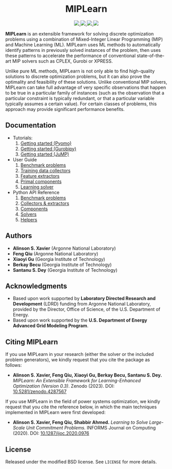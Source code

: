 <h1 align="center">MIPLearn</h1>
<p align="center">
  <a href="https://github.com/ANL-CEEESA/MIPLearn/actions">
    <img src="https://github.com/ANL-CEEESA/MIPLearn/workflows/Test/badge.svg">
  </a>
  <a href="https://doi.org/10.5281/zenodo.4287567">
    <img src="https://zenodo.org/badge/DOI/10.5281/zenodo.4287567.svg">
  </a>
  <a href="https://github.com/ANL-CEEESA/MIPLearn/releases/">
    <img src="https://img.shields.io/github/v/release/ANL-CEEESA/MIPLearn?include_prereleases&label=pre-release">
  </a>
  <a href="https://github.com/ANL-CEEESA/MIPLearn/discussions">
    <img src="https://img.shields.io/badge/GitHub-Discussions-%23fc4ebc" />
  </a>
</p>

**MIPLearn** is an extensible framework for solving discrete optimization problems using a combination of Mixed-Integer Linear Programming (MIP) and Machine Learning (ML). MIPLearn uses ML methods to automatically identify patterns in previously solved instances of the problem, then uses these patterns to accelerate the performance of conventional state-of-the-art MIP solvers such as CPLEX, Gurobi or XPRESS.

Unlike pure ML methods, MIPLearn is not only able to find high-quality solutions to discrete optimization problems, but it can also prove the optimality and feasibility of these solutions. Unlike conventional MIP solvers, MIPLearn can take full advantage of very specific observations that happen to be true in a particular family of instances (such as the observation that a particular constraint is typically redundant, or that a particular variable typically assumes a certain value). For certain classes of problems, this approach may provide significant performance benefits.

Documentation
-------------

- Tutorials:
    1. [Getting started (Pyomo)](https://anl-ceeesa.github.io/MIPLearn/0.3/tutorials/getting-started-pyomo/)
    2. [Getting started (Gurobipy)](https://anl-ceeesa.github.io/MIPLearn/0.3/tutorials/getting-started-gurobipy/)
    3. [Getting started (JuMP)](https://anl-ceeesa.github.io/MIPLearn/0.3/tutorials/getting-started-jump/)
- User Guide
    1. [Benchmark problems](https://anl-ceeesa.github.io/MIPLearn/0.3/guide/problems/)
    2. [Training data collectors](https://anl-ceeesa.github.io/MIPLearn/0.3/guide/collectors/)
    3. [Feature extractors](https://anl-ceeesa.github.io/MIPLearn/0.3/guide/features/)
    4. [Primal components](https://anl-ceeesa.github.io/MIPLearn/0.3/guide/primal/)
    5. [Learning solver](https://anl-ceeesa.github.io/MIPLearn/0.3/guide/solvers/)
- Python API Reference
    1. [Benchmark problems](https://anl-ceeesa.github.io/MIPLearn/0.3/api/problems/)
    2. [Collectors & extractors](https://anl-ceeesa.github.io/MIPLearn/0.3/api/collectors/)
    3. [Components](https://anl-ceeesa.github.io/MIPLearn/0.3/api/components/)
    4. [Solvers](https://anl-ceeesa.github.io/MIPLearn/0.3/api/solvers/)
    5. [Helpers](https://anl-ceeesa.github.io/MIPLearn/0.3/api/helpers/)

Authors
-------

- **Alinson S. Xavier** (Argonne National Laboratory)
- **Feng Qiu** (Argonne National Laboratory)
- **Xiaoyi Gu** (Georgia Institute of Technology)
- **Berkay Becu** (Georgia Institute of Technology)
- **Santanu S. Dey**  (Georgia Institute of Technology)


Acknowledgments
---------------
* Based upon work supported by **Laboratory Directed Research and Development** (LDRD) funding from Argonne National Laboratory, provided by the Director, Office of Science, of the U.S. Department of Energy.
* Based upon work supported by the **U.S. Department of Energy Advanced Grid Modeling Program**.

Citing MIPLearn
---------------

If you use MIPLearn in your research (either the solver or the included problem generators), we kindly request that you cite the package as follows:

* **Alinson S. Xavier, Feng Qiu, Xiaoyi Gu, Berkay Becu, Santanu S. Dey.** *MIPLearn: An Extensible Framework for Learning-Enhanced Optimization (Version 0.3)*. Zenodo (2023). DOI: [10.5281/zenodo.4287567](https://doi.org/10.5281/zenodo.4287567)

If you use MIPLearn in the field of power systems optimization, we kindly request that you cite the reference below, in which the main techniques implemented in MIPLearn were first developed:

* **Alinson S. Xavier, Feng Qiu, Shabbir Ahmed.** *Learning to Solve Large-Scale Unit Commitment Problems.* INFORMS Journal on Computing (2020). DOI: [10.1287/ijoc.2020.0976](https://doi.org/10.1287/ijoc.2020.0976)

License
-------

Released under the modified BSD license. See `LICENSE` for more details.

